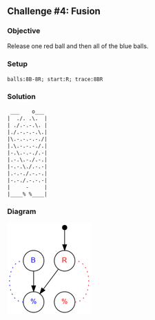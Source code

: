 ## Challenge #4: Fusion

### Objective

Release one red ball and then all of the blue balls.

### Setup

`balls:8B-8R; start:R; trace:8BR`

### Solution

	 ___    o___
	|  ./. .\.  |
	| ./.-.-.\. |
	|./.-.-.-.\.|
	|\.-.-.-.-./|
	|.\.-.-.-./.|
	|-.\.-.-./.-|
	|.-.\.-./.-.|
	|-.-.\./.-.-|
	|.-.-./.-.-.|
	|-.-./.-.-.-|
	|     -     |
	|____% %____|

### Diagram

![Puzzle #4](../graph/img/puzzle04.png)

